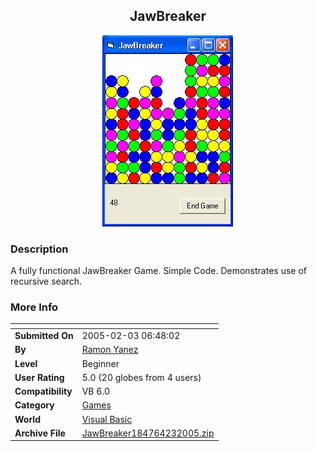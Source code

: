 ﻿<div align="center">

## JawBreaker

<img src="PIC20052364761619.jpg">
</div>

### Description

A fully functional JawBreaker Game. Simple Code. Demonstrates use of recursive search.
 
### More Info
 


<span>             |<span>
---                |---
**Submitted On**   |2005-02-03 06:48:02
**By**             |[Ramon Yanez](https://github.com/Planet-Source-Code/PSCIndex/blob/master/ByAuthor/ramon-yanez.md)
**Level**          |Beginner
**User Rating**    |5.0 (20 globes from 4 users)
**Compatibility**  |VB 6\.0
**Category**       |[Games](https://github.com/Planet-Source-Code/PSCIndex/blob/master/ByCategory/games__1-38.md)
**World**          |[Visual Basic](https://github.com/Planet-Source-Code/PSCIndex/blob/master/ByWorld/visual-basic.md)
**Archive File**   |[JawBreaker184764232005\.zip](https://github.com/Planet-Source-Code/ramon-yanez-jawbreaker__1-58664/archive/master.zip)








